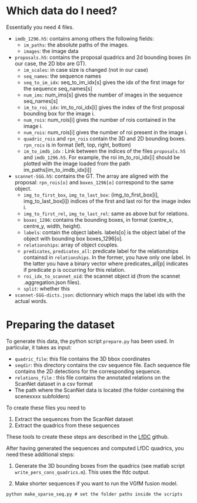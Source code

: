 # Which data do I need?

Essentially you need 4 files. 
* `imdb_1296.h5`: contains among others the following fields: 
	* `im_paths`: the absolute paths of the images.
	* `images`: the image data
* `proposals.h5`: contains the proposal quadrics and 2d bounding boxes (in our case, the 2D bbx are GT).
	* `im_scales`: in case size is changed (not in our case)
	* `seq_names`: the sequence names
	* `seq_to_im_idx`: seq_to_im_idx[s] gives the idx of the first image for the sequence seq_names[s]
	* `num_ims`: num_ims[s] gives the number of images in the sequence seq_names[s]
	* `im_to_roi_idx`: im_to_roi_idx[i] gives the index of the first proposal bounding box for the image i.
	* `num_rois`: num_rois[i] gives the number of rois contained in the image i.
	* `num_rois`: num_rois[i] gives the number of roi present in the image i.
	* `quadric_rois` and `rpn_rois` contain the 3D and 2D bounding boxes. `rpn_rois` is in format (left, top, right, bottom)
	* `im_to_imdb_idx` : Link between the indices of the files `proposals.h5` and `imdb_1296.h5`. For example, the roi im_to_roi_idx[i] should be plotted with the image loaded from the path im_paths[im_to_imdb_idx[i]]
* `scannet-SGG.h5`: contains the GT. The array are aligned with the proposal: `rpn_rois[o]` and `boxes_1296[o]` correspond to the same object.
	* `img_to_first_box`, `img_to_last_box`: (img_to_first_box[i], img_to_last_box[i]) indices of the first and last roi for the image index i. 
	* `img_to_first_rel`, `img_to_last_rel`: same as above but for relations.
	* `boxes_1296`: contains the bounding boxes, in format (centre_x, centre_y, width, height).
	* `labels`: contain the object labels. labels[o] is the object label of the object with bounding box boxes_1296[o].
	* `relationships`: array of object couples.
	* `predicates`, `predicates_all`: predicate label for the relationships containsd in `relationships`. In the former, you have only one label. In the latter you have a binary vector where predicates_all[p] indicates if predicate p is occurring for this relation.
	* `roi_idx_to_scannet_oid`: the scannet object id (from the scannet .aggregation.json files).
	* `split`: whether this 
* `scannet-SGG-dicts.json`: dictionnary which maps the label ids with the actual words.

# Preparing the dataset

To generate this data, the python script `prepare.py` has been used.
In particular, it takes as input: 
* `quadric_file`: this file contains the 3D bbox coordinates
* `seqdir`: this directory contains the csv sequence file. Each sequence file contains the 2D detections for the corresponding sequence.
* `relations_file` : this file contains the annotated relations on the ScanNet dataset in a csv format
* The path where the ScanNet data is located (the folder containing the scenexxxx subfolders)

To create these files you need to 

1. Extract the sequences from the ScanNet dataset
2. Extract the quadrics from these sequences

These tools to create these steps are described in the [LfDC](https://gitlab.iit.it/pgay/lfd_lfdc_plfd/tree/master) github. 

After having generated the sequences and computed LfDC quadrics, you need these additional steps: 

1. Generate the 3D bounding boxes from the quadrics (see matlab script `write_pers_cons_quadrics.m`). This uses the lfdc output.

2. Make shorter sequences if you want to run the VGfM fusion model.
```
python make_sparse_seq.py # set the folder paths inside the scripts
```

